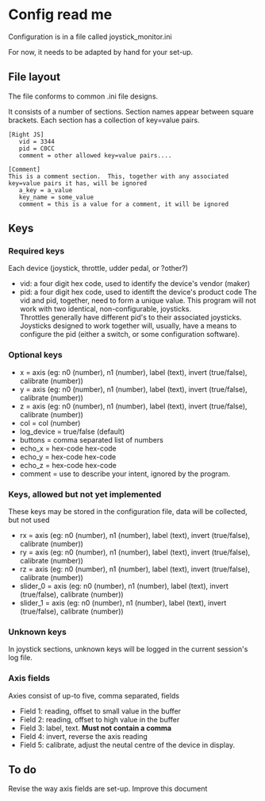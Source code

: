 # Config read me
Configuration is in a file called joystick_monitor.ini

For now, it needs to be adapted by hand for your set-up.

## File layout
The file conforms to common .ini file designs.

It consists of a number of sections.  Section names appear between square brackets. Each section has a collection of key=value pairs.
```
[Right JS]
   vid = 3344
   pid = C0CC
   comment = other allowed key=value pairs....
  
[Comment]
This is a comment section.  This, together with any associated key=value pairs it has, will be ignored
   a_key = a_value
   key_name = some_value
   comment = this is a value for a comment, it will be ignored 
```
## Keys
### Required keys
Each device (joystick, throttle, udder pedal, or ?other?)
- vid: a four digit hex code, used to identify the device's vendor (maker)
- pid: a four digit hex code, used to identift the device's product code
The vid and pid, together, need to form a unique value.  This program will not work with two identical, non-configurable, joysticks.  
Throttles generally have different pid's to their associated joysticks.
Joysticks designed to work together will, usually, have a means to configure the pid (either a switch, or some configuration software).
### Optional keys
- x = axis (eg: n0 (number), n1 (number), label (text), invert (true/false), calibrate (number))
- y = axis (eg: n0 (number), n1 (number), label (text), invert (true/false), calibrate (number))
- z = axis (eg: n0 (number), n1 (number), label (text), invert (true/false), calibrate (number))
- col = col (number)
- log_device = true/false (default)
- buttons = comma separated list of numbers
- echo_x = hex-code hex-code
- echo_y = hex-code hex-code
- echo_z = hex-code hex-code
- comment = use to describe your intent, ignored by the program.
### Keys, allowed but not yet implemented
These keys may be stored in the configuration file, data will be collected, but not used
- rx = axis (eg: n0 (number), n1 (number), label (text), invert (true/false), calibrate (number))
- ry = axis (eg: n0 (number), n1 (number), label (text), invert (true/false), calibrate (number))
- rz = axis (eg: n0 (number), n1 (number), label (text), invert (true/false), calibrate (number))
- slider_0 = axis (eg: n0 (number), n1 (number), label (text), invert (true/false), calibrate (number))
- slider_1 = axis (eg: n0 (number), n1 (number), label (text), invert (true/false), calibrate (number))
### Unknown keys
In joystick sections, unknown keys will be logged in the current session's log file.

### Axis fields
Axies consist of up-to five, comma separated, fields
- Field 1: reading, offset to small value in the buffer
- Field 2: reading, offset to high value in the buffer
- Field 3: label, text.  **Must not contain a comma**
- Field 4: invert, reverse the axis reading
- Field 5: calibrate, adjust the neutal centre of the device in display.

## To do
Revise the way axis fields are set-up.
Improve this document
